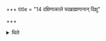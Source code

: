 +++
title = "14 दक्षिणाकाले यदब्राह्मणानान् दिक्षु"

+++

<details><summary>थिते</summary>

दक्षिणाकाले यदब्राह्मणानां दिक्षु वित्तं तत्त्र्यहे समशः प्रतिविभज्यान्वहं ददाति १४
</details>
